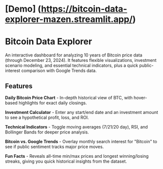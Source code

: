 # [Demo] (https://bitcoin-data-explorer-mazen.streamlit.app/)
# Bitcoin Data Explorer
An interactive dashboard for analyzing 10 years of Bitcoin price data (through December 23, 2024). It features flexible visualizations, investment scenario modeling, and essential technical indicators, plus a quick public-interest comparison with Google Trends data.

## Features
**Daily Bitcoin Price Chart** - In-depth historical view of BTC, with hover-based highlights for exact daily closings.

**Investment Calculator** - Enter any start/end date and an investment amount to see a hypothetical profit, loss, and ROI.

**Technical Indicators** - Toggle moving averages (7/21/20 day), RSI, and Bollinger Bands for deeper price analysis.

**Bitcoin vs. Google Trends** - Overlay monthly search interest for "Bitcoin" to see if public sentiment tracks major price moves.

**Fun Facts** - Reveals all-time min/max prices and longest winning/losing streaks, giving you quick historical insights from the dataset.